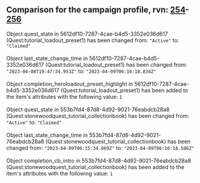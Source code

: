 ## Comparison for the campaign profile, rvn: [254](https://github.com/PRO100KatYT/FortniteProfileRevisions/tree/main/profiles/campaign/254%20campaign.json)-[256](https://github.com/PRO100KatYT/FortniteProfileRevisions/tree/main/profiles/campaign/256%20campaign.json)

Object quest_state in 5612df10-7287-4cae-b4d5-3352e036d617 (Quest:tutorial_loadout_preset1) has been changed from: `"Active"` to: `"Claimed"`
<br><br>
Object last_state_change_time in 5612df10-7287-4cae-b4d5-3352e036d617 (Quest:tutorial_loadout_preset1) has been changed from: `"2023-04-08T19:47:34.953Z"` to: `"2023-04-09T06:16:18.834Z"`
<br><br>
Object completion_heroloadout_preset_highlight in 5612df10-7287-4cae-b4d5-3352e036d617 (Quest:tutorial_loadout_preset1) has been added to the item's attributes with the following value: `1`
<br><br>
Object quest_state in 553b7fd4-87d8-4d92-9021-76eabdcb28a8 (Quest:stonewoodquest_tutorial_collectionbook) has been changed from: `"Active"` to: `"Claimed"`
<br><br>
Object last_state_change_time in 553b7fd4-87d8-4d92-9021-76eabdcb28a8 (Quest:stonewoodquest_tutorial_collectionbook) has been changed from: `"2023-04-09T06:15:34.069Z"` to: `"2023-04-09T06:16:18.586Z"`
<br><br>
Object completion_cb_intro in 553b7fd4-87d8-4d92-9021-76eabdcb28a8 (Quest:stonewoodquest_tutorial_collectionbook) has been added to the item's attributes with the following value: `1`
<br><br>
